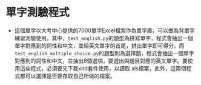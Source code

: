 # 單字測驗程式

- 這個單字以大考中心提供的7000單字Excel檔案作為單字庫，可以做為背單字練習測驗使用。其中，`test_english.py`的題型為拼寫單字，程式會抽出一個單字對應到的詞性和中文，並給英文單字的首尾，拼出單字即可得分。而`test_english_multiple_choice.py`的題型則為選擇題，程式會抽出一個單字對應到的詞性和中文，並抽出8個選項，要選出與題目對應的英文單字。要使用這些程式，必須要先下載xlrd套件使用，以讀取.xls檔案，此外，這兩個程式都可以選擇是否要存取自己所做的檔案。
